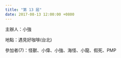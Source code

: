 ```yaml
---
title: "第 13 屆"
date: 2017-08-13 12:00:00 +0800
---
```


主辦人：小強

地點：遇見好咖啡(台北)

參加者(7)：怪獸、小偉、小強、海怪、小龍、假死、PMP